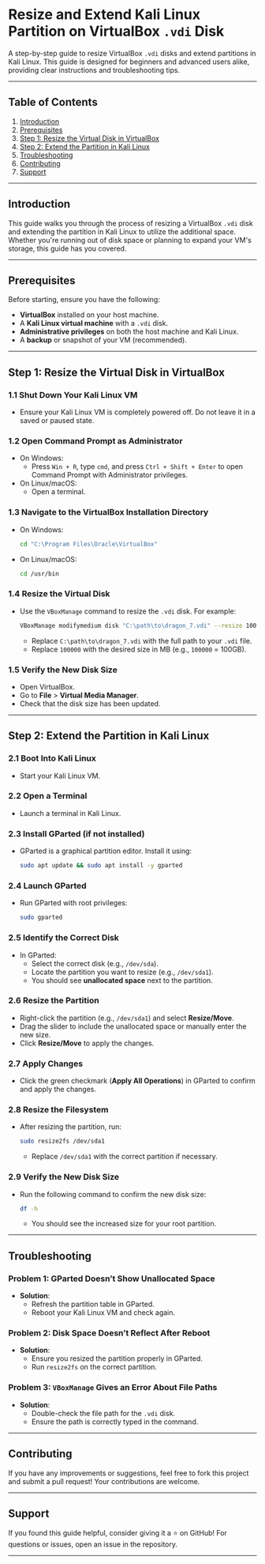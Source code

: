 # Resize and Extend Kali Linux Partition on VirtualBox `.vdi` Disk

A step-by-step guide to resize VirtualBox `.vdi` disks and extend partitions in Kali Linux. This guide is designed for beginners and advanced users alike, providing clear instructions and troubleshooting tips.

---

## Table of Contents
1. [Introduction](#introduction)
2. [Prerequisites](#prerequisites)
3. [Step 1: Resize the Virtual Disk in VirtualBox](#step-1-resize-the-virtual-disk-in-virtualbox)
4. [Step 2: Extend the Partition in Kali Linux](#step-2-extend-the-partition-in-kali-linux)
5. [Troubleshooting](#troubleshooting)
6. [Contributing](#contributing)
7. [Support](#support)

---

## Introduction
This guide walks you through the process of resizing a VirtualBox `.vdi` disk and extending the partition in Kali Linux to utilize the additional space. Whether you're running out of disk space or planning to expand your VM's storage, this guide has you covered.

---

## Prerequisites
Before starting, ensure you have the following:
- **VirtualBox** installed on your host machine.
- A **Kali Linux virtual machine** with a `.vdi` disk.
- **Administrative privileges** on both the host machine and Kali Linux.
- A **backup** or snapshot of your VM (recommended).

---

## Step 1: Resize the Virtual Disk in VirtualBox

### 1.1 Shut Down Your Kali Linux VM
- Ensure your Kali Linux VM is completely powered off. Do not leave it in a saved or paused state.

### 1.2 Open Command Prompt as Administrator
- On Windows:
  - Press `Win + R`, type `cmd`, and press `Ctrl + Shift + Enter` to open Command Prompt with Administrator privileges.
- On Linux/macOS:
  - Open a terminal.

### 1.3 Navigate to the VirtualBox Installation Directory
- On Windows:
  ```bash
  cd "C:\Program Files\Oracle\VirtualBox"
  ```
- On Linux/macOS:
  ```bash
  cd /usr/bin
  ```

### 1.4 Resize the Virtual Disk
- Use the `VBoxManage` command to resize the `.vdi` disk. For example:
  ```bash
  VBoxManage modifymedium disk "C:\path\to\dragon_7.vdi" --resize 100000
  ```
  - Replace `C:\path\to\dragon_7.vdi` with the full path to your `.vdi` file.
  - Replace `100000` with the desired size in MB (e.g., `100000` = 100GB).

### 1.5 Verify the New Disk Size
- Open VirtualBox.
- Go to **File** > **Virtual Media Manager**.
- Check that the disk size has been updated.

---

## Step 2: Extend the Partition in Kali Linux

### 2.1 Boot Into Kali Linux
- Start your Kali Linux VM.

### 2.2 Open a Terminal
- Launch a terminal in Kali Linux.

### 2.3 Install GParted (if not installed)
- GParted is a graphical partition editor. Install it using:
  ```bash
  sudo apt update && sudo apt install -y gparted
  ```

### 2.4 Launch GParted
- Run GParted with root privileges:
  ```bash
  sudo gparted
  ```

### 2.5 Identify the Correct Disk
- In GParted:
  - Select the correct disk (e.g., `/dev/sda`).
  - Locate the partition you want to resize (e.g., `/dev/sda1`).
  - You should see **unallocated space** next to the partition.

### 2.6 Resize the Partition
- Right-click the partition (e.g., `/dev/sda1`) and select **Resize/Move**.
- Drag the slider to include the unallocated space or manually enter the new size.
- Click **Resize/Move** to apply the changes.

### 2.7 Apply Changes
- Click the green checkmark (**Apply All Operations**) in GParted to confirm and apply the changes.

### 2.8 Resize the Filesystem
- After resizing the partition, run:
  ```bash
  sudo resize2fs /dev/sda1
  ```
  - Replace `/dev/sda1` with the correct partition if necessary.

### 2.9 Verify the New Disk Size
- Run the following command to confirm the new disk size:
  ```bash
  df -h
  ```
  - You should see the increased size for your root partition.

---

## Troubleshooting
### Problem 1: GParted Doesn’t Show Unallocated Space
- **Solution**:
  - Refresh the partition table in GParted.
  - Reboot your Kali Linux VM and check again.

### Problem 2: Disk Space Doesn’t Reflect After Reboot
- **Solution**:
  - Ensure you resized the partition properly in GParted.
  - Run `resize2fs` on the correct partition.

### Problem 3: `VBoxManage` Gives an Error About File Paths
- **Solution**:
  - Double-check the file path for the `.vdi` disk.
  - Ensure the path is correctly typed in the command.

---

## Contributing
If you have any improvements or suggestions, feel free to fork this project and submit a pull request! Your contributions are welcome.

---

## Support
If you found this guide helpful, consider giving it a ⭐ on GitHub! For questions or issues, open an issue in the repository.

---
